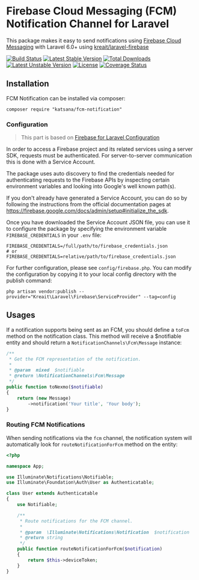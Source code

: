 
Firebase Cloud Messaging (FCM) Notification Channel for Laravel
===================

This package makes it easy to send notifications using [Firebase Cloud Messaging](https://firebase.google.com/docs/cloud-messaging/) with Laravel 6.0+ using [kreait/laravel-firebase](https://github.com/kreait/laravel-firebase)

[![Build Status](https://travis-ci.org/katsana/fcm-notification.svg?branch=master)](https://travis-ci.org/katsana/fcm-notification)
[![Latest Stable Version](https://poser.pugx.org/katsana/fcm-notification/v/stable)](https://packagist.org/packages/katsana/fcm-notification)
[![Total Downloads](https://poser.pugx.org/katsana/fcm-notification/downloads)](https://packagist.org/packages/katsana/fcm-notification)
[![Latest Unstable Version](https://poser.pugx.org/katsana/fcm-notification/v/unstable)](https://packagist.org/packages/katsana/fcm-notification)
[![License](https://poser.pugx.org/katsana/fcm-notification/license)](https://packagist.org/packages/katsana/fcm-notification)
[![Coverage Status](https://coveralls.io/repos/github/katsana/fcm-notification/badge.svg?branch=master)](https://coveralls.io/github/katsana/fcm-notification?branch=master)

## Installation

FCM Notification can be installed via composer:

```
composer require "katsana/fcm-notification"
```

### Configuration

> This part is based on [Firebase for Laravel Configuration](https://github.com/kreait/laravel-firebase#configuration)

In order to access a Firebase project and its related services using a server SDK, requests must be authenticated. For server-to-server communication this is done with a Service Account.

The package uses auto discovery to find the credentials needed for authenticating requests to the Firebase APIs by inspecting certain environment variables and looking into Google's well known path(s).

If you don't already have generated a Service Account, you can do so by following the instructions from the official documentation pages at https://firebase.google.com/docs/admin/setup#initialize_the_sdk.

Once you have downloaded the Service Account JSON file, you can use it to configure the package by specifying the environment variable `FIREBASE_CREDENTIALS` in your `.env` file:

```
FIREBASE_CREDENTIALS=/full/path/to/firebase_credentials.json
# or
FIREBASE_CREDENTIALS=relative/path/to/firebase_credentials.json
```

For further configuration, please see `config/firebase.php`. You can modify the configuration by copying it to your local config directory with the publish command:

```
php artisan vendor:publish --provider="Kreait\Laravel\Firebase\ServiceProvider" --tag=config
```

## Usages

If a notification supports being sent as an FCM, you should define a `toFcm` method on the notification class. This method will receive a $notifiable entity and should return a `NotificationChannels\Fcm\Message` instance:

```php
/**
 * Get the FCM representation of the notification.
 *
 * @param  mixed  $notifiable
 * @return \NotificationChannels\Fcm\Message
 */
public function toNexmo($notifiable)
{
    return (new Message)
        ->notification('Your title', 'Your body');
}
```

### Routing FCM Notifications

When sending notifications via the `fcm` channel, the notification system will automatically look for `routeNotificationForFcm` method on the entity:

```php
<?php

namespace App;

use Illuminate\Notifications\Notifiable;
use Illuminate\Foundation\Auth\User as Authenticatable;

class User extends Authenticatable
{
    use Notifiable;

    /**
     * Route notifications for the FCM channel.
     *
     * @param  \Illuminate\Notifications\Notification  $notification
     * @return string
     */
    public function routeNotificationForFcm($notification)
    {
        return $this->deviceToken;
    }
}
```
